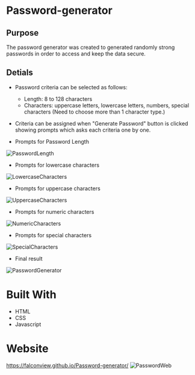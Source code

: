 # Password-generator

## Purpose
The password generator was created to generated randomly strong passwords in order to access and keep the data secure.

## Detials
* Password criteria can be selected as follows:
    * Length: 8 to 128 characters
    * Characters: uppercase letters, lowercase letters, numbers, special characters (Need to choose more than 1 character type.)

* Criteria can be assigned when "Generate Password" button is clicked showing prompts which asks each criteria one by one.

* Prompts for Password Length

![PasswordLength](https://user-images.githubusercontent.com/39162030/167784484-485870c2-d44b-4e31-b146-50f661cb1167.png)

* Prompts for lowercase characters

![LowercaseCharacters](https://user-images.githubusercontent.com/39162030/167784681-c22a81d2-86d5-4ea7-b207-1f5bef1a1c17.png)

* Prompts for uppercase characters

![UppercaseCharacters](https://user-images.githubusercontent.com/39162030/167784746-ad3ef00a-80ab-49c5-b5d2-2ea80e564d0c.png)

* Prompts for numeric characters

![NumericCharacters](https://user-images.githubusercontent.com/39162030/167784766-5fc85f98-e68c-4e64-8cf0-f95465d313a7.png)

* Prompts for special characters

![SpecialCharacters](https://user-images.githubusercontent.com/39162030/167784780-545e2630-05c5-4023-9c86-6297a264aa3a.png)

* Final result

![PasswordGenerator](https://user-images.githubusercontent.com/39162030/167784850-bb5a3316-7cfb-418d-aa63-fdfae7dd6bcf.png)

# Built With

* HTML
* CSS
* Javascript


# Website


https://falconview.github.io/Password-generator/
![PasswordWeb](https://user-images.githubusercontent.com/39162030/167786429-51948255-acbf-41d7-9772-8ade647ddd29.png)
